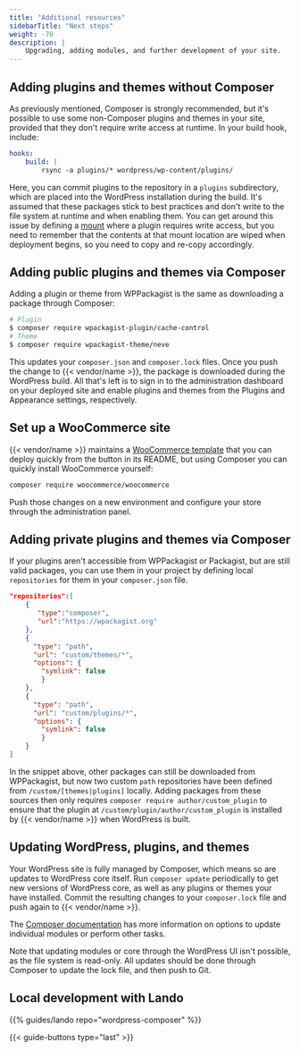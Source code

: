 ```yaml
---
title: "Additional resources"
sidebarTitle: "Next steps"
weight: -70
description: |
    Upgrading, adding modules, and further development of your site.
---
```


## Adding plugins and themes without Composer

As previously mentioned, Composer is strongly recommended,
but it's possible to use some non-Composer plugins and themes in your site,
provided that they don't require write access at runtime.
In your build hook, include:

```yaml
hooks:
    build: |
        rsync -a plugins/* wordpress/wp-content/plugins/
```

Here, you can commit plugins to the repository in a `plugins` subdirectory,
which are placed into the WordPress installation during the build.
It's assumed that these packages stick to best practices and don't write to the file system at runtime and when enabling them.
You can get around this issue by defining a [mount](../../../create-apps/app-reference.md#mounts) where a plugin requires write access,
but you need to remember that the contents at that mount location are wiped when deployment begins,
so you need to copy and re-copy accordingly.

## Adding public plugins and themes via Composer

Adding a plugin or theme from WPPackagist is the same as downloading a package through Composer:

```bash
# Plugin
$ composer require wpackagist-plugin/cache-control
# Theme
$ composer require wpackagist-theme/neve
```

This updates your `composer.json` and `composer.lock` files.
Once you push the change to {{< vendor/name >}}, the package is downloaded during the WordPress build.
All that's left is to sign in to the administration dashboard on your deployed site
and enable plugins and themes from the Plugins and Appearance settings, respectively. 

## Set up a WooCommerce site

{{< vendor/name >}} maintains a [WooCommerce template](https://github.com/platformsh-templates/wordpress-woocommerce)
that you can deploy quickly from the button in its README,
but using Composer you can quickly install WooCommerce yourself:

```bash
composer require woocommerce/woocommerce
```

Push those changes on a new environment and configure your store through the administration panel.

## Adding private plugins and themes via Composer

If your plugins aren't accessible from WPPackagist or Packagist, but are still valid packages,
you can use them in your project by defining local `repositories` for them in your `composer.json` file. 

```json
"repositories":[
    {
       "type":"composer",
       "url":"https://wpackagist.org"
    },
    {
      "type": "path",
      "url": "custom/themes/*",
      "options": {
        "symlink": false
        }
    },
    {
      "type": "path",
      "url": "custom/plugins/*",
      "options": {
        "symlink": false
        }
    }
]
```

In the snippet above, other packages can still be downloaded from WPPackagist,
but now two custom `path` repositories have been defined from `/custom/[themes|plugins]` locally.
Adding packages from these sources then only requires `composer require author/custom_plugin`
to ensure that the plugin at `/custom/plugin/author/custom_plugin` is installed by {{< vendor/name >}} when WordPress is built. 

## Updating WordPress, plugins, and themes

Your WordPress site is fully managed by Composer,
which means so are updates to WordPress core itself.
Run `composer update` periodically to get new versions of WordPress core, as well as any plugins or themes your have installed.
Commit the resulting changes to your `composer.lock` file and push again to {{< vendor/name >}}. 

The [Composer documentation](https://getcomposer.org/doc/) has more information on options to update individual modules or perform other tasks.

Note that updating modules or core through the WordPress UI isn't possible, as the file system is read-only.
All updates should be done through Composer to update the lock file, and then push to Git.

## Local development with Lando

{{% guides/lando repo="wordpress-composer" %}}

{{< guide-buttons type="last" >}}
